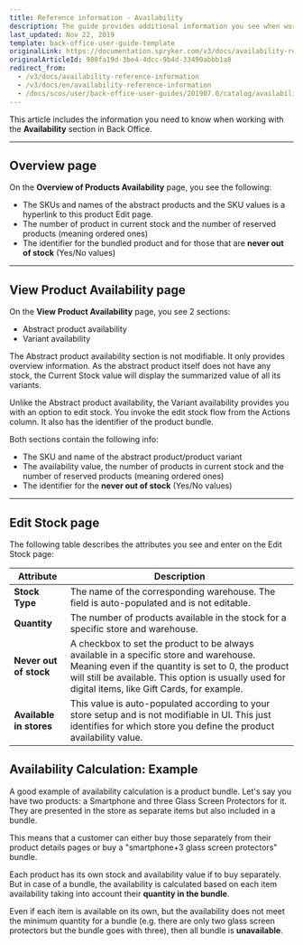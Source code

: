 ```yaml
---
title: Reference information - Availability
description: The guide provides additional information you see when working with the product availability in the Back Office.
last_updated: Nov 22, 2019
template: back-office-user-guide-template
originalLink: https://documentation.spryker.com/v3/docs/availability-reference-information
originalArticleId: 980fa19d-3be4-4dcc-9b4d-33490abbb1a8
redirect_from:
  - /v3/docs/availability-reference-information
  - /v3/docs/en/availability-reference-information
  - /docs/scos/user/back-office-user-guides/201907.0/catalog/availability/references/availability-reference-information.html
---
```


This article includes the information you need to know when working with the **Availability** section in Back Office.
***
## Overview page
On the **Overview of Products Availability** page, you see the following: 
* The SKUs and names of the abstract products and the SKU values is a hyperlink to this product Edit page.
* The number of product in current stock and the number of reserved products (meaning ordered ones)
*  The identifier for the bundled product and for those that are **never out of stock** (Yes/No values)
***
## View Product Availability page
On the **View Product Availability** page, you see 2 sections:
* Abstract product availability 
* Variant availability

The Abstract product availability section is not modifiable. It only provides overview information. As the abstract product itself does not have any stock, the Current Stock value will display the summarized value of all its variants.

Unlike the Abstract product availability, the Variant availability provides you with an option to edit stock. You invoke the edit stock flow from the Actions column. It also has the identifier of the product bundle.

Both sections contain the following info:
* The SKU and name of the abstract product/product variant
* The availability value, the number of products in current stock and the number of reserved products (meaning ordered ones)
* The identifier for the **never out of stock** (Yes/No values)
***
## Edit Stock page
The following table describes the attributes you see and enter on the Edit Stock page:

| Attribute | Description |
| --- | --- |
| **Stock Type** | The name of the corresponding warehouse. The field is auto-populated and is not editable.|
| **Quantity** | The number of products available in the stock for a specific store and warehouse. |
| **Never out of stock** | A checkbox to set the product to be always available in a specific store and warehouse. Meaning even if the quantity is set to 0, the product will still be available. This option is usually used for digital items, like Gift Cards, for example.|
| **Available in stores** | This value is auto-populated according to your store setup and is not modifiable in UI. This just identifies for which store you define the product availability value. |

## Availability Calculation: Example
A good example of availability calculation is a product bundle. 
Let's say you have two products: a Smartphone and three Glass Screen Protectors for it. They are presented in the store as separate items but also included in a bundle.

This means that a customer can either buy those separately from their product details pages or buy a "smartphone+3 glass screen protectors" bundle.

Each product has its own stock and availability value if to buy separately.
But in case of a bundle, the availability is calculated based on each item availability taking into account their **quantity in the bundle**.

Even if each item is available on its own, but the availability does not meet the minimum quantity for a bundle (e.g. there are only two glass screen protectors but the bundle goes with three), then all bundle is **unavailable**.
